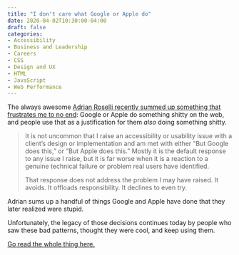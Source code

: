 ```yaml
---
title: "I don't care what Google or Apple do"
date: 2020-04-02T10:30:00-04:00
draft: false
categories:
- Accessibility
- Business and Leadership
- Careers
- CSS
- Design and UX
- HTML
- JavaScript
- Web Performance
---
```


The always awesome [Adrian Roselli recently summed up something that frustrates me to no end](https://adrianroselli.com/2020/03/i-dont-care-what-google-or-apple-or-whomever-did.html): Google or Apple do something shitty on the web, and people use that as a justification for them _also_ doing something shitty.

> It is not uncommon that I raise an accessibility or usability issue with a client’s design or implementation and am met with either “But Google does this,” or “But Apple does this.” Mostly it is the default response to any issue I raise, but it is far worse when it is a reaction to a genuine technical failure or problem real users have identified.
>
> That response does not address the problem I may have raised. It avoids. It offloads responsibility. It declines to even try.

Adrian sums up a handful of things Google and Apple have done that they later realized were stupid.

Unfortunately, the legacy of those decisions continues today by people who saw these bad patterns, thought they were cool, and keep using them.

[Go read the whole thing here.](https://adrianroselli.com/2020/03/i-dont-care-what-google-or-apple-or-whomever-did.html)